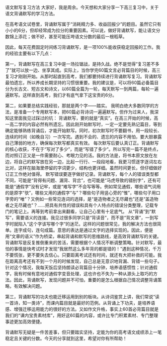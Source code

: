  语文默写复习方法
大家好，我是周余。今天想和大家分享一下高三复习中，关于语文背诵默写的学习方法。

在高考语文试卷里，背诵默写属于“消耗精力多、收益回报少”的题目。虽然它只有小小的6分，但却经常成为拉分的重要因素。可以说，做好背诵默写，能让语文分数锦上添花；做不好，甚至可能压垮语文分数的最后一根稻草。

因此，每天花费固定时间练习背诵默写，是一项100%能收获稳定回报的工作。我的经验主要有以下几点：

第一，背诵默写在高三复习中是一场拉锯战，是持久战。绝不是觉得“复习差不多了”就可以放一边、坐享其成。实际上，当你学完60篇文言必背篇目的时候，高三复习才刚刚开始。从那时起直到高考，我们都要持续进行背诵默写复习。背诵默写最怕遗忘，所以养成长期坚持的习惯很重要。我的建议是，可以将60篇必备篇目分为长古文、短古文和诗文，以60篇全篇为一轮，每天默写一到两篇，每轮一遍遍默写。这样直到高考，我们才有底气拿下这宝贵的6分。

第二，如果要总结实践经验，那就是两个字——踏实。
我明白绝大多数同学的方法，是准备一个专用默写本，把60篇必背诗词一遍遍默写。但作为过来人，我深知这里面我见过踩过的坑：
背诵默写，要的就是“真实”。在高三开始的时候，高一高二学的内容必然有所遗忘。因此刚开始默写时，一定一定要先熟记篇目，等到确定能够熟练背诵后，才能开始默写。同时，初次默写时不要翻书，用一段较长、连续的时间（如晚自习）一次写完。遇到不会的、遗忘的内容不用怕，要大胆暴露自己薄弱的地方，确保每次默写都真实有效。
每次默写后要认真订正。背诵默写的核心收获，不在于“写对了多少”，而是“写错了多少”。所以写完一篇不是终点，而对照订正又是一件需要耐心、考眼力见的活。我的方法是，将书本原文放在左边，将自己的默写放在另一边，比起一行行、一段段地看，我更习惯逐字逐词左右比对，这样在脑海里停留的字词更少，结构也更详细。虽然时间更长，但仔细做好订正工作绝对值得。
默写错误要逐字做好记录。背诵默写，每个人的错误类型都不同，可能是“背得有问题、漏背、背岔”，也可能是“马虎导致的错别字”，还有可能是“通假字”没有记牢，或是“难写字”不会写等等。例如常见通假，哪些语气词用的是原字“欤”，哪些又用的通假字“与”？哪些句子用竖心旁的“惟”，哪些句子用口字旁的“唯”？又例如一些常见连词的选择，是“是造物者之无尽藏也”还是“盖造物者之无尽藏也”？……把具有共性的错误和具有个人特点的错误分类整理，记载专门的笔记上。再等到考前拿出来翻看，让自己心里有十足底气。
从“背诵”到“默写”，需要语义的连接。我见过很多同学只是“背读音”，而不是“背文章”，一到写字时就陷入“这个字该写哪个字”的迷茫。这样的问题很常见，我的解决方法也很简单。连字成句，连句成篇。意思的表达是通过文字的选择实现的。因此，便是用“文章的语义”作为桥梁，串起背诵和默写的思维路线，是高效背诵默写的关键。
背诵默写是反复推倒重来的苦活，需要根据个人情况不断调整策略。针对默写，最怕的事情是快考试时才发现“我居然这么多年背的都是错的！”遇到这种情况，千万不要慌张，更不要失去信心。只要距离考试还有时间，就还有大把补救的可能。我在距离高考还有不到一个月的时候发现，自己总是无意识地背漏、背错一些句子。针对这个情况，我每天饭后坚持朗读必背篇目十分钟，培养语感惯性；针对通假字，我有时候有意地对通假字变音处理，这也许也不失为一种从源头上取巧的方法。因此，背诵默写，发现问题并不可怕，重要的是怎么根据自己情况调整背诵策略，有效解决问题。

第三，背诵默写的功夫也能迁移运用到别的板块。从诗词鉴赏上讲，我们常说“读一首诗，知一类诗”，而课内篇目就是最好的范例。从背诵上下功夫，是培养语感、增强迁移运用能力的很好的方法。又如作文升格，事实上60首必背篇目就是我们的“课内宝贵素材库”，用好这60篇的内容，或许比专门积累素材、专门整理事迹更加高效便捷。

背诵默写无疑是一件苦差事，但只要踏实坚持，定能为你的高考语文成绩添上一笔稳定且关键的分数。今天的分享就到这里，希望对你有所帮助！

